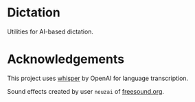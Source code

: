 # Dictation
Utilities for AI-based dictation.

# Acknowledgements

This project uses [whisper](https://github.com/openai/whisper) by OpenAI for language transcription.

Sound effects created by user `neuzai` of [freesound.org](https://freesound.org/people/nezuai/).
